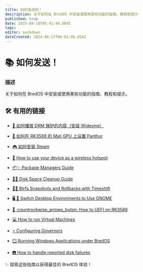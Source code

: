```yaml
---
title: 如何发送到！
description: 关于如何在 BredOS 中安装或使用某些功能的指南、教程和提示
published: true
date: 2025-09-10T05:42:44.889Z
tags:
editor: markdown
dateCreated: 2024-08-27T06:01:06.954Z
---
```


# 📚 如何发送！

### **描述**

关于如何在 BredOS 中安装或使用某些功能的指南、教程和提示。

## 🛠️ 有用的链接

- [🎥 如何播放 DRM 保护的内容（安装 Widevine）](/how-to/widevine-watch-drm-content)

- [🐾 如何在 RK3588 的 Mali GPU 上设置 Panthor](/how-to/how-to-setup-panthor)

- [🎮 如何安装 Steam](/how-to/how-to-install-steam)

- [📶 How to use your device as a wireless hotspot](/how-to/how-to-use-your-device-as-ap)

- [📦✨ Package Managers Guide](/how-to/package-management)

- [🧹💾 Disk Space Cleanup Guide](/how-to/free-space-up)

- [📸🔄 Btrfs Snapshots and Rollbacks with Timeshift](/how-to/timeshift-system-snapshots-and-rollbacks-on-btrfs)

- [🖥️ 🔄 Switch Desktop Environments to Use GNOME](/how-to/switch-desktop-environments)

- [💾 :countrockwise_arrows_buton: How to UEFI on RK3588](/how-to/update-uefi-rk3588)

- [💻 How to run Virtual Machines](/how-to/run-vms)

- [🗲 Configuring Governors](/how-to/govctl)

- [🪟 Running Windows Applications under BredOS](/how-to/proton-run)

- [🖪 How to handle reported disk failures](/how-to/disk-failure)

✨ 探索这些指南以获得最佳的 BredOS 体验！